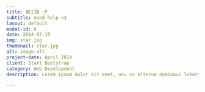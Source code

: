 ```yaml
---
title: 徵工讀 :P
subtitle: need help <3
layout: default
modal-id: 6
date: 2014-07-15
img: star.jpg
thumbnail: star.jpg
alt: image-alt
project-date: April 2014
client: Start Bootstrap
category: Web Development
description: Lorem ipsum dolor sit amet, usu cu alterum nominavi lobortis. At duo novum diceret. Tantas apeirian vix et, usu sanctus postulant inciderint ut, populo diceret necessitatibus in vim. Cu eum dicam feugiat noluisse.

---
```

